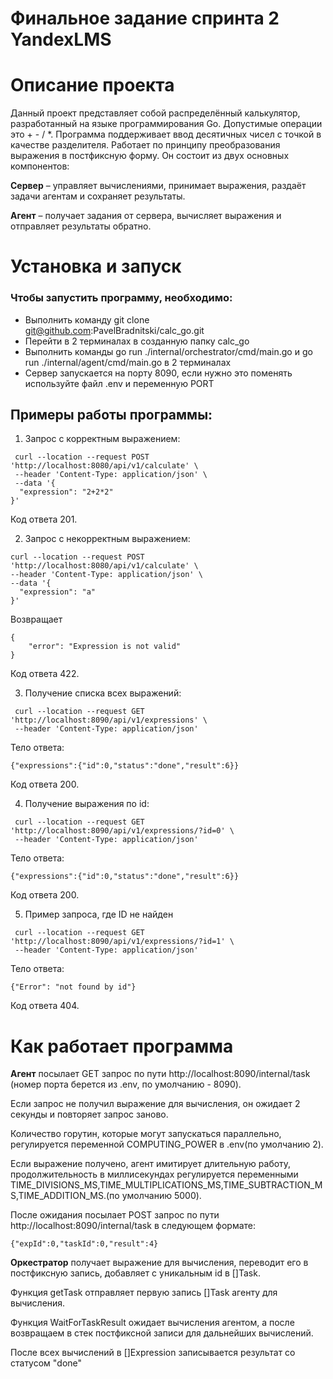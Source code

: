 # Финальное задание спринта 2 YandexLMS
# Описание проекта
Данный проект представляет собой распределённый калькулятор, разработанный на языке программирования Go. Допустимые операции это + - / *.
Программа поддерживает ввод десятичных чисел с точкой в качестве разделителя. Работает по принципу преобразования выражения в постфиксную форму.
Он состоит из двух основных компонентов:

**Сервер** – управляет вычислениями, принимает выражения, раздаёт задачи агентам и сохраняет результаты.

**Агент** – получает задания от сервера, вычисляет выражения и отправляет результаты обратно.

# Установка и запуск

### Чтобы запустить программу, необходимо:
- Выполнить команду git clone git@github.com:PavelBradnitski/calc_go.git
- Перейти в 2 терминалах в созданную папку calc_go
- Выполнить команды go run ./internal/orchestrator/cmd/main.go и go run ./internal/agent/cmd/main.go в 2 терминалах
- Сервер запускается на порту 8090, если нужно это поменять используйте файл .env и переменную PORT

## Примеры работы программы:
1) Запрос с корректным выражением:
```
 curl --location --request POST 'http://localhost:8080/api/v1/calculate' \
 --header 'Content-Type: application/json' \
 --data '{
  "expression": "2+2*2"
}'
```
Код ответа 201.

2) Запрос с некорректным выражением:
```
curl --location --request POST 'http://localhost:8080/api/v1/calculate' \
--header 'Content-Type: application/json' \
--data '{
  "expression": "a"
}'
```
Возвращает 
```
{
    "error": "Expression is not valid"
} 
```
Код ответа 422.

3) Получение списка всех выражений: 
```
 curl --location --request GET 'http://localhost:8090/api/v1/expressions' \
 --header 'Content-Type: application/json'
```

Тело ответа:
```
{"expressions":{"id":0,"status":"done","result":6}}
```
Код ответа 200.

4) Получение выражения по id: 
```
 curl --location --request GET 'http://localhost:8090/api/v1/expressions/?id=0' \
 --header 'Content-Type: application/json'
```

Тело ответа:
```
{"expressions":{"id":0,"status":"done","result":6}}
```
Код ответа 200.

5) Пример запроса, где ID не найден
```
 curl --location --request GET 'http://localhost:8090/api/v1/expressions/?id=1' \ 
 --header 'Content-Type: application/json'
```

Тело ответа:
```
{"Error": "not found by id"}
```
Код ответа 404.

# Как работает программа
**Агент** посылает GET запрос по пути http://localhost:8090/internal/task (номер порта берется из .env, по умолчанию - 8090). 

Если запрос не получил выражение для вычисления, он ожидает 2 секунды и повторяет запрос заново. 

Количество горутин, которые могут запускаться параллельно, регулируется переменной COMPUTING_POWER в .env(по умолчанию 2).

Если выражение получено, агент имитирует длительную работу, продолжительность в миллисекундах регулируется переменными TIME_DIVISIONS_MS,TIME_MULTIPLICATIONS_MS,TIME_SUBTRACTION_MS,TIME_ADDITION_MS.(по умолчанию 5000).

После ожидания посылает POST запрос по пути http://localhost:8090/internal/task в следующем формате:
```
{"expId":0,"taskId":0,"result":4}
```

**Оркестратор** получает выражение для вычисления, переводит его в постфиксную запись, добавляет с уникальным id в []Task.

Функция getTask отправляет первую запись []Task агенту для вычисления.

Функция WaitForTaskResult ожидает вычисления агентом, а после возвращаем в стек постфиксной записи для дальнейших вычислений.

После всех вычислений в []Expression записывается результат со статусом "done"

